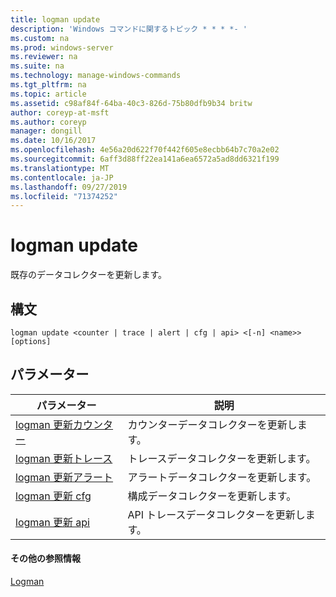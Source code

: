 ```yaml
---
title: logman update
description: 'Windows コマンドに関するトピック * * * *- '
ms.custom: na
ms.prod: windows-server
ms.reviewer: na
ms.suite: na
ms.technology: manage-windows-commands
ms.tgt_pltfrm: na
ms.topic: article
ms.assetid: c98af84f-64ba-40c3-826d-75b80dfb9b34 britw
author: coreyp-at-msft
ms.author: coreyp
manager: dongill
ms.date: 10/16/2017
ms.openlocfilehash: 4e56a20d622f70f442f605e8ecbb64b7c70a2e02
ms.sourcegitcommit: 6aff3d88ff22ea141a6ea6572a5ad8dd6321f199
ms.translationtype: MT
ms.contentlocale: ja-JP
ms.lasthandoff: 09/27/2019
ms.locfileid: "71374252"
---
```

# <a name="logman-update"></a>logman update



既存のデータコレクターを更新します。

## <a name="syntax"></a>構文

```
logman update <counter | trace | alert | cfg | api> <[-n] <name>> [options]
```

## <a name="parameters"></a>パラメーター

|パラメーター|説明|
|---------|-----------|
|[logman 更新カウンター](logman-update-counter.md)|カウンターデータコレクターを更新します。|
|[logman 更新トレース](logman-update-trace.md)|トレースデータコレクターを更新します。|
|[logman 更新アラート](logman-update-alert.md)|アラートデータコレクターを更新します。|
|[logman 更新 cfg](logman-update-cfg.md)|構成データコレクターを更新します。|
|[logman 更新 api](logman-update-api.md)|API トレースデータコレクターを更新します。|

#### <a name="additional-references"></a>その他の参照情報

[Logman](logman.md)